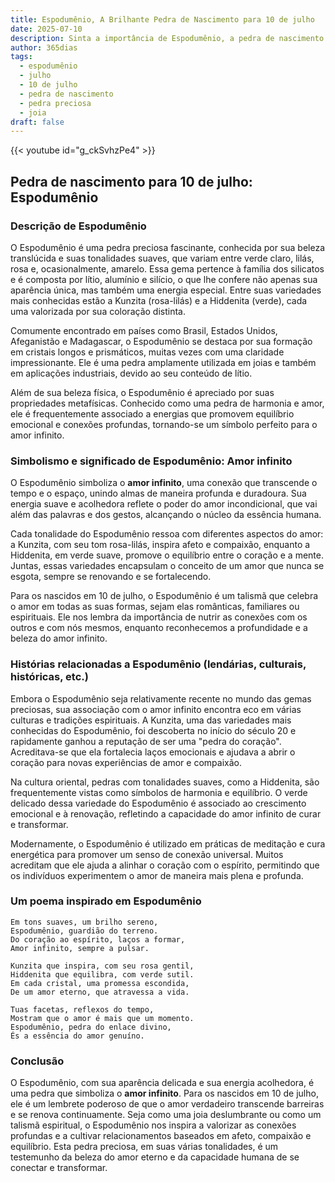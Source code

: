 ```yaml
---
title: Espodumênio, A Brilhante Pedra de Nascimento para 10 de julho
date: 2025-07-10
description: Sinta a importância de Espodumênio, a pedra de nascimento de 10 de julho que simboliza Amor infinito. Deixe que sua beleza e significado iluminem seu dia.
author: 365dias
tags:
  - espodumênio
  - julho
  - 10 de julho
  - pedra de nascimento
  - pedra preciosa
  - joia
draft: false
---
```


{{< youtube id="g_ckSvhzPe4" >}}

## Pedra de nascimento para 10 de julho: Espodumênio

### Descrição de Espodumênio

O Espodumênio é uma pedra preciosa fascinante, conhecida por sua beleza translúcida e suas tonalidades suaves, que variam entre verde claro, lilás, rosa e, ocasionalmente, amarelo. Essa gema pertence à família dos silicatos e é composta por lítio, alumínio e silício, o que lhe confere não apenas sua aparência única, mas também uma energia especial. Entre suas variedades mais conhecidas estão a Kunzita (rosa-lilás) e a Hiddenita (verde), cada uma valorizada por sua coloração distinta.

Comumente encontrado em países como Brasil, Estados Unidos, Afeganistão e Madagascar, o Espodumênio se destaca por sua formação em cristais longos e prismáticos, muitas vezes com uma claridade impressionante. Ele é uma pedra amplamente utilizada em joias e também em aplicações industriais, devido ao seu conteúdo de lítio.

Além de sua beleza física, o Espodumênio é apreciado por suas propriedades metafísicas. Conhecido como uma pedra de harmonia e amor, ele é frequentemente associado a energias que promovem equilíbrio emocional e conexões profundas, tornando-se um símbolo perfeito para o amor infinito.

### Simbolismo e significado de Espodumênio: Amor infinito

O Espodumênio simboliza o **amor infinito**, uma conexão que transcende o tempo e o espaço, unindo almas de maneira profunda e duradoura. Sua energia suave e acolhedora reflete o poder do amor incondicional, que vai além das palavras e dos gestos, alcançando o núcleo da essência humana.

Cada tonalidade do Espodumênio ressoa com diferentes aspectos do amor: a Kunzita, com seu tom rosa-lilás, inspira afeto e compaixão, enquanto a Hiddenita, em verde suave, promove o equilíbrio entre o coração e a mente. Juntas, essas variedades encapsulam o conceito de um amor que nunca se esgota, sempre se renovando e se fortalecendo.

Para os nascidos em 10 de julho, o Espodumênio é um talismã que celebra o amor em todas as suas formas, sejam elas românticas, familiares ou espirituais. Ele nos lembra da importância de nutrir as conexões com os outros e com nós mesmos, enquanto reconhecemos a profundidade e a beleza do amor infinito.

### Histórias relacionadas a Espodumênio (lendárias, culturais, históricas, etc.)

Embora o Espodumênio seja relativamente recente no mundo das gemas preciosas, sua associação com o amor infinito encontra eco em várias culturas e tradições espirituais. A Kunzita, uma das variedades mais conhecidas do Espodumênio, foi descoberta no início do século 20 e rapidamente ganhou a reputação de ser uma "pedra do coração". Acreditava-se que ela fortalecia laços emocionais e ajudava a abrir o coração para novas experiências de amor e compaixão.

Na cultura oriental, pedras com tonalidades suaves, como a Hiddenita, são frequentemente vistas como símbolos de harmonia e equilíbrio. O verde delicado dessa variedade do Espodumênio é associado ao crescimento emocional e à renovação, refletindo a capacidade do amor infinito de curar e transformar.

Modernamente, o Espodumênio é utilizado em práticas de meditação e cura energética para promover um senso de conexão universal. Muitos acreditam que ele ajuda a alinhar o coração com o espírito, permitindo que os indivíduos experimentem o amor de maneira mais plena e profunda.

### Um poema inspirado em Espodumênio

```
Em tons suaves, um brilho sereno,  
Espodumênio, guardião do terreno.  
Do coração ao espírito, laços a formar,  
Amor infinito, sempre a pulsar.  

Kunzita que inspira, com seu rosa gentil,  
Hiddenita que equilibra, com verde sutil.  
Em cada cristal, uma promessa escondida,  
De um amor eterno, que atravessa a vida.  

Tuas facetas, reflexos do tempo,  
Mostram que o amor é mais que um momento.  
Espodumênio, pedra do enlace divino,  
És a essência do amor genuíno.
```

### Conclusão

O Espodumênio, com sua aparência delicada e sua energia acolhedora, é uma pedra que simboliza o **amor infinito**. Para os nascidos em 10 de julho, ele é um lembrete poderoso de que o amor verdadeiro transcende barreiras e se renova continuamente. Seja como uma joia deslumbrante ou como um talismã espiritual, o Espodumênio nos inspira a valorizar as conexões profundas e a cultivar relacionamentos baseados em afeto, compaixão e equilíbrio. Esta pedra preciosa, em suas várias tonalidades, é um testemunho da beleza do amor eterno e da capacidade humana de se conectar e transformar.